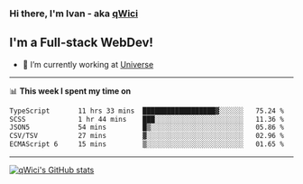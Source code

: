 ### Hi there, I'm Ivan - aka [qWici][website]

## I'm a Full-stack WebDev!
- 🔭 I’m currently working at [Universe][universe]

---

📊 **This week I spent my time on**
<!--START_SECTION:waka-->

```txt
TypeScript       11 hrs 33 mins  ██████████████████▓░░░░░░   75.24 %
SCSS             1 hr 44 mins    ███░░░░░░░░░░░░░░░░░░░░░░   11.36 %
JSON5            54 mins         █▒░░░░░░░░░░░░░░░░░░░░░░░   05.86 %
CSV/TSV          27 mins         ▓░░░░░░░░░░░░░░░░░░░░░░░░   02.96 %
ECMAScript 6     15 mins         ▒░░░░░░░░░░░░░░░░░░░░░░░░   01.65 %
```

<!--END_SECTION:waka-->

---

[![qWici's GitHub stats](https://github-readme-stats.vercel.app/api?username=qWici)](https://github.com/qWici/github-readme-stats)

[website]: https://devkucher.com
[twitter]: https://twitter.com/KucherDev
[linkedin]: https://www.linkedin.com/in/ivankucher
[universe]: https://universeapps.limited
